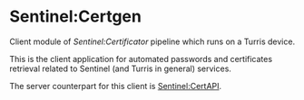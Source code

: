 # Sentinel:Certgen

Client module of *Sentinel:Certificator* pipeline which runs on a Turris
device.

This is the client application for automated passwords and certificates
retrieval related to Sentinel (and Turris in general) services.

The server counterpart for this client is
[Sentinel:CertAPI](https://gitlab.labs.nic.cz/turris/sentinel/cert-api).
